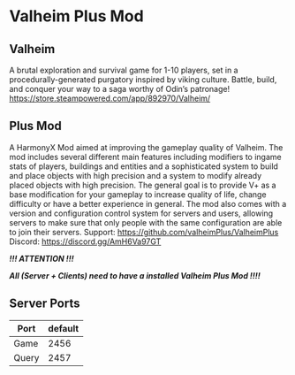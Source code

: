 ﻿# Valheim Plus Mod

## Valheim

A brutal exploration and survival game for 1-10 players, set in a procedurally-generated purgatory inspired by viking culture. Battle, build, and conquer your way to a saga worthy of Odin’s patronage!
https://store.steampowered.com/app/892970/Valheim/

## Plus Mod

A HarmonyX Mod aimed at improving the gameplay quality of Valheim. The mod includes several different main features including modifiers to ingame stats of players, buildings and entities and a sophisticated system to build and place objects with high precision and a system to modify already placed objects with high precision. The general goal is to provide V+ as a base modification for your gameplay to increase quality of life, change difficulty or have a better experience in general. The mod also comes with a version and configuration control system for servers and users, allowing servers to make sure that only people with the same configuration are able to join their servers.
Support: https://github.com/valheimPlus/ValheimPlus
Discord: https://discord.gg/AmH6Va97GT

***!!! ATTENTION !!!***

***All (Server + Clients) need to have a installed Valheim Plus Mod !!!!***

## Server Ports

| Port  | default |
|-------|---------|
| Game  | 2456    |
| Query | 2457    |

